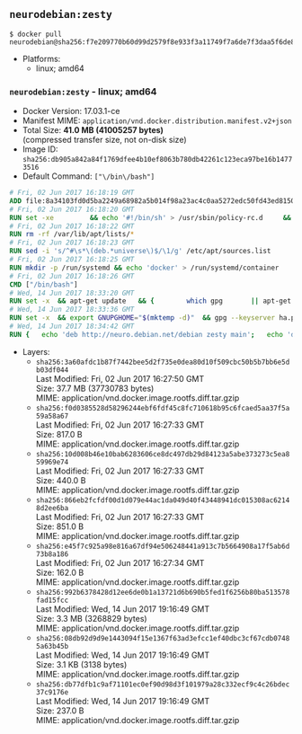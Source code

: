 ## `neurodebian:zesty`

```console
$ docker pull neurodebian@sha256:f7e209770b60d99d2579f8e933f3a11749f7a6de7f3daa5f6de831a11d0f06c9
```

-	Platforms:
	-	linux; amd64

### `neurodebian:zesty` - linux; amd64

-	Docker Version: 17.03.1-ce
-	Manifest MIME: `application/vnd.docker.distribution.manifest.v2+json`
-	Total Size: **41.0 MB (41005257 bytes)**  
	(compressed transfer size, not on-disk size)
-	Image ID: `sha256:db905a842a84f1769dfee4b10ef8063b780db42261c123eca97be16b14773516`
-	Default Command: `["\/bin\/bash"]`

```dockerfile
# Fri, 02 Jun 2017 16:18:19 GMT
ADD file:8a34103fd0d5ba2249a68982a5b014f98a23ac4c0aa5272edc50fd43ed815058 in / 
# Fri, 02 Jun 2017 16:18:20 GMT
RUN set -xe 		&& echo '#!/bin/sh' > /usr/sbin/policy-rc.d 	&& echo 'exit 101' >> /usr/sbin/policy-rc.d 	&& chmod +x /usr/sbin/policy-rc.d 		&& dpkg-divert --local --rename --add /sbin/initctl 	&& cp -a /usr/sbin/policy-rc.d /sbin/initctl 	&& sed -i 's/^exit.*/exit 0/' /sbin/initctl 		&& echo 'force-unsafe-io' > /etc/dpkg/dpkg.cfg.d/docker-apt-speedup 		&& echo 'DPkg::Post-Invoke { "rm -f /var/cache/apt/archives/*.deb /var/cache/apt/archives/partial/*.deb /var/cache/apt/*.bin || true"; };' > /etc/apt/apt.conf.d/docker-clean 	&& echo 'APT::Update::Post-Invoke { "rm -f /var/cache/apt/archives/*.deb /var/cache/apt/archives/partial/*.deb /var/cache/apt/*.bin || true"; };' >> /etc/apt/apt.conf.d/docker-clean 	&& echo 'Dir::Cache::pkgcache ""; Dir::Cache::srcpkgcache "";' >> /etc/apt/apt.conf.d/docker-clean 		&& echo 'Acquire::Languages "none";' > /etc/apt/apt.conf.d/docker-no-languages 		&& echo 'Acquire::GzipIndexes "true"; Acquire::CompressionTypes::Order:: "gz";' > /etc/apt/apt.conf.d/docker-gzip-indexes 		&& echo 'Apt::AutoRemove::SuggestsImportant "false";' > /etc/apt/apt.conf.d/docker-autoremove-suggests
# Fri, 02 Jun 2017 16:18:22 GMT
RUN rm -rf /var/lib/apt/lists/*
# Fri, 02 Jun 2017 16:18:23 GMT
RUN sed -i 's/^#\s*\(deb.*universe\)$/\1/g' /etc/apt/sources.list
# Fri, 02 Jun 2017 16:18:25 GMT
RUN mkdir -p /run/systemd && echo 'docker' > /run/systemd/container
# Fri, 02 Jun 2017 16:18:26 GMT
CMD ["/bin/bash"]
# Wed, 14 Jun 2017 18:33:20 GMT
RUN set -x 	&& apt-get update 	&& { 		which gpg 		|| apt-get install -y --no-install-recommends gnupg2 		|| apt-get install -y --no-install-recommends gnupg 	; } 	&& { 		gpg --version | grep -q '^gpg (GnuPG) 1\.' 		|| apt-get install -y --no-install-recommends dirmngr 	; } 	&& rm -rf /var/lib/apt/lists/*
# Wed, 14 Jun 2017 18:33:36 GMT
RUN set -x 	&& export GNUPGHOME="$(mktemp -d)" 	&& gpg --keyserver ha.pool.sks-keyservers.net --recv-keys DD95CC430502E37EF840ACEEA5D32F012649A5A9 	&& gpg --export DD95CC430502E37EF840ACEEA5D32F012649A5A9 > /etc/apt/trusted.gpg.d/neurodebian.gpg 	&& rm -rf "$GNUPGHOME" 	&& apt-key list | grep neurodebian
# Wed, 14 Jun 2017 18:34:42 GMT
RUN { 	echo 'deb http://neuro.debian.net/debian zesty main'; 	echo 'deb http://neuro.debian.net/debian data main'; 	echo '#deb-src http://neuro.debian.net/debian-devel zesty main'; } > /etc/apt/sources.list.d/neurodebian.sources.list
```

-	Layers:
	-	`sha256:3a60afdc1b87f7442bee5d2f735e0dea80d10f509cbc50b5b7bb6e5db03df044`  
		Last Modified: Fri, 02 Jun 2017 16:27:50 GMT  
		Size: 37.7 MB (37730783 bytes)  
		MIME: application/vnd.docker.image.rootfs.diff.tar.gzip
	-	`sha256:f0d0385528d58296244ebf6fdf45c8fc710618b95c6fcaed5aa37f5a59a58a67`  
		Last Modified: Fri, 02 Jun 2017 16:27:33 GMT  
		Size: 817.0 B  
		MIME: application/vnd.docker.image.rootfs.diff.tar.gzip
	-	`sha256:10d008b46e10bab6283606ce8dc497db29d84123a5abe373273c5ea859969e74`  
		Last Modified: Fri, 02 Jun 2017 16:27:33 GMT  
		Size: 440.0 B  
		MIME: application/vnd.docker.image.rootfs.diff.tar.gzip
	-	`sha256:866eb2fcfdf00d1d079e44ac1da049d40f43448941dc015308ac62148d2ee6ba`  
		Last Modified: Fri, 02 Jun 2017 16:27:33 GMT  
		Size: 851.0 B  
		MIME: application/vnd.docker.image.rootfs.diff.tar.gzip
	-	`sha256:e45f7c925a98e816a67df94e506248441a913c7b5664908a17f5ab6d73b8a186`  
		Last Modified: Fri, 02 Jun 2017 16:27:34 GMT  
		Size: 162.0 B  
		MIME: application/vnd.docker.image.rootfs.diff.tar.gzip
	-	`sha256:992b6378428d12ee6de0b1a13721d6b690b5fed1f6256b80ba513578fad15fcc`  
		Last Modified: Wed, 14 Jun 2017 19:16:49 GMT  
		Size: 3.3 MB (3268829 bytes)  
		MIME: application/vnd.docker.image.rootfs.diff.tar.gzip
	-	`sha256:08db92d9d9e1443094f15e1367f63ad3efcc1ef40dbc3cf67cdb07485a63b45b`  
		Last Modified: Wed, 14 Jun 2017 19:16:49 GMT  
		Size: 3.1 KB (3138 bytes)  
		MIME: application/vnd.docker.image.rootfs.diff.tar.gzip
	-	`sha256:db77dfb1c9af71101ec0ef90d98d3f101979a28c332ecf9c4c26bdec37c9176e`  
		Last Modified: Wed, 14 Jun 2017 19:16:49 GMT  
		Size: 237.0 B  
		MIME: application/vnd.docker.image.rootfs.diff.tar.gzip
